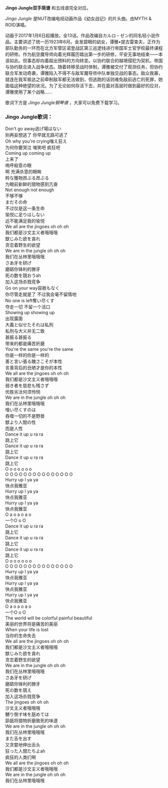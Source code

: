

**Jingo Jungle双手简谱** 和五线谱完全对应。

_Jingo Jungle_ 是NUT改编电视动画作品《幼女战记》的片头曲。由MYTH & ROID演唱。

动画于2017年1月6日起播放。全13话。作品改编自カルロ・ゼン的同名轻小说作品。主要讲述了统一历1923年6月。金发碧眼的幼女，谭雅•提古雷查夫，正作为部队勤务的一环而在北方军管区诺登战区第三巡逻线进行帝国军士官学校最终课程的研修。作为航空魔导师向着光辉履历踏出第一步的研修，平安无事地结束——本该如此。但事态却向着超出预料的方向转变。以协约联合的越境侵犯为契机，帝国与协约联合进入战争状态。随着转移至战时体制，谭雅被交付了观测任务，但协约联合军发动奇袭，谭雅陷入不得不与敌军魔导师中队单独交战的事态。敌众我寡，就连在我军抵达之前牵制敌军都无法做到，但逃跑的话则难免敌前逃亡的死罪，她面临这种绝望的状况。为了无论如何存活下去，并在面对高层时做到最好的应对，谭雅使用了某个战略……

歌词下方是 _Jingo Jungle钢琴谱_ ，大家可以免费下载学习。

### Jingo Jungle歌词：

Don't go away逃げ場はない  
别再妄想逃了 你早就无路可逃了  
Oh why you're crying嗤え狂え  
为何你要哭泣 嗤笑吧 疯狂吧  
Coming up coming up  
上来了  
嗚呼殺意の眼  
啊 充满杀意的眼眸  
粋な獲物昂ぶる昂ぶる  
为眼前新鲜的猎物感到亢奋  
Not enough not enough  
不够不够  
まだその命  
不过仅是这一条生命  
愉悦に足りはしない  
远不能满足我的愉悦  
We all are the jingoes oh oh oh  
我们都是沙文主义者哦哦哦  
獣じみた欲を貪れ  
贪恋着野生的欲望  
We are in the jungle oh oh oh  
我们在丛林里哦哦哦  
さあ牙を研げ  
磨砺你锋利的獠牙  
死の数を競おうah  
加入这场杀戮竞争  
Go on your way容赦もなく  
你尽管走就是了 不过我会毫不留情地  
No one is left奪い尽くす  
夺走一切 不留一个活口  
Showing up showing up  
出现露面  
大義と似せたそれは私刑  
私刑与大义并无二致  
甚振る甚振る  
带来的都是痛苦折磨  
You're the same you're the same  
你是一样的你是一样的  
善と言い張る醜さこそが本性  
言善背后的丑陋才是你的本性  
We all are the jingoes oh oh oh  
我们都是沙文主义者哦哦哦  
弱き者を慈悲も残さず  
优胜劣汰何须怜悯  
We are in the jungle oh oh oh  
我们在丛林里哦哦哦  
喰い尽くすのは  
吞噬一切的不是野兽  
獣より人間の性  
而是人性  
Dance it up u ra ra  
跳上它  
Dance it up u ra ra  
跳上它  
Dance it up u ra ra  
跳上它  
O o o o o o o  
O O O O O O O O O O O O O O O  
Hurry up I ya ya  
快点我雅亚  
Hurry up I ya ya  
快点我雅亚  
Hurry up I ya ya  
快点我雅亚  
O a o a o a o  
一个O o O  
Dance it up u ra ra  
跳上它  
Dance it up u ra ra  
跳上它  
Dance it up u ra ra  
跳上它  
O o o o o o o  
O O O O O O O O O O O O O O O  
Hurry up I ya ya  
快点我雅亚  
Hurry up I ya ya  
快点我雅亚  
Hurry up I ya ya  
快点我雅亚  
O a o a o a o  
一个O o O  
The world will be colorful painful beautiful  
美丽的世界将是痛苦的美丽  
When your life is lost  
当你的生命失去  
We all are the jingoes oh oh oh  
我们都是沙文主义者哦哦哦  
獣じみた欲を貪れ  
贪恋着野生的欲望  
We are in the jungle oh oh oh  
我们在丛林里哦哦哦  
さあ牙を研げ  
磨砺你锋利的獠牙  
死の数を競え  
加入这场杀戮竞争  
The jingoes oh oh oh  
沙文主义者哦哦哦  
嬲り倒す味を舐めては  
舔舐将猎物折磨致死的味道  
We are in the jungle oh oh oh  
我们在丛林里哦哦哦  
また舌を出す  
又贪婪地伸出舌头  
狂った人間たちよah  
疯狂的人类们啊  
We all are the jingoes oh oh oh  
我们都是沙文主义者哦哦哦  
We are in the jungle oh oh oh  
我们在丛林里哦哦哦

